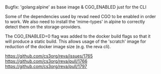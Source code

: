 Bugfix: 'golang:alpine' as base image & CGO_ENABLED just for the CLI

Some of the dependencies used by revad need CGO to be enabled in order to
work. We also need to install the 'mime-types' in alpine to correctly
detect them on the storage-providers.

The CGO_ENABLED=0 flag was added to the docker build flags so that it will
produce a static build. This allows usage of the 'scratch' image for
reduction of the docker image size (e.g. the reva cli).

https://github.com/cs3org/reva/issues/1765
https://github.com/cs3org/reva/pull/1766
https://github.com/cs3org/reva/pull/1797
